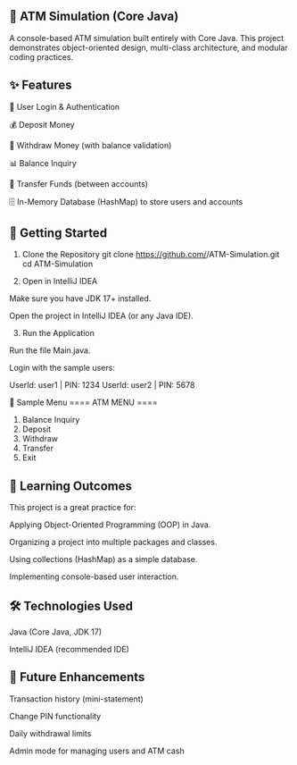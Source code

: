 🏦 ATM Simulation (Core Java)
--------------------------------------

A console-based ATM simulation built entirely with Core Java.
This project demonstrates object-oriented design, multi-class architecture, and modular coding practices.



✨ Features
--------------

🔑 User Login & Authentication

💰 Deposit Money

💸 Withdraw Money (with balance validation)

📊 Balance Inquiry

🔄 Transfer Funds (between accounts)

🗄 In-Memory Database (HashMap) to store users and accounts


🚀 Getting Started
----------------------
1. Clone the Repository
git clone https://github.com/<your-username>/ATM-Simulation.git
cd ATM-Simulation

2. Open in IntelliJ IDEA

Make sure you have JDK 17+ installed.

Open the project in IntelliJ IDEA (or any Java IDE).

3. Run the Application

Run the file Main.java.

Login with the sample users:

UserId: user1   | PIN: 1234
UserId: user2   | PIN: 5678

📖 Sample Menu
==== ATM MENU ====
1. Balance Inquiry
2. Deposit
3. Withdraw
4. Transfer
5. Exit


🎯 Learning Outcomes
--------------------------
This project is a great practice for:

Applying Object-Oriented Programming (OOP) in Java.

Organizing a project into multiple packages and classes.

Using collections (HashMap) as a simple database.

Implementing console-based user interaction.



🛠️ Technologies Used
------------------------
Java (Core Java, JDK 17)

IntelliJ IDEA (recommended IDE)



📌 Future Enhancements
-------------------------
Transaction history (mini-statement)

Change PIN functionality

Daily withdrawal limits

Admin mode for managing users and ATM cash
